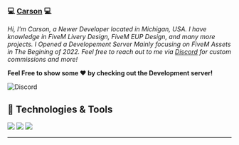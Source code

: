### 💻 [Carson][discord] 💻

*Hi, I'm Carson, a Newer Developer located in Michigan, USA. I have knowledge in FiveM Livery Design, FiveM EUP Design, and many more projects. I Opened a Developement Server Mainly focusing on FiveM Assets in The Begining of 2022. Feel free to reach out to me via [Discord][discord] for custom commissions and more!*

<b>Feel Free to show some ❤️ by checking out the Development server!</b>

![Discord](https://i.imgur.com/QGZyRkr.gif)

## 🔧 Technologies & Tools

![](https://img.shields.io/badge/Editor-VS_Code-informational?style=flat&logo=vscode&logoColor=white&color=9B9B9B)
![](https://img.shields.io/badge/Tools-Spotify-informational?style=flat&logo=spotify&logoColor=white&color=9B9B9B)
![](https://img.shields.io/badge/Tools-GitHub-informational?style=flat&logo=github&logoColor=white&color=9B9B9B)

----

[website]: https://carsons-development.tebex.io/
[twitch]: https://www.twitch.tv/plrpcarson
[youtube]: https://www.youtube.com/channel/UCGYAXahJhagTQvjswvL8gbA
[discord]: https://discord.gg/paradiseliferp
